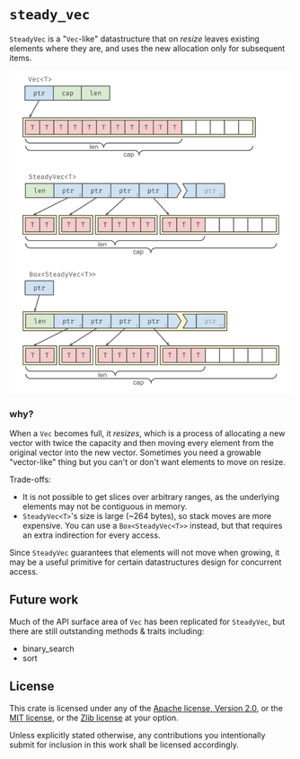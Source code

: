 `steady_vec`
===============

`SteadyVec` is a "`Vec`-like" datastructure that on *resize* leaves existing
elements where they are, and uses the new allocation only for subsequent items.

![diagram](diagram.svg)

### why?

When a `Vec` becomes full, it *resizes*, which is a process of allocating a new
vector with twice the capacity and then moving every element from the original
vector into the new vector. Sometimes you need a growable "vector-like" thing
but you can't or don't want elements to move on resize.

Trade-offs:
- It is not possible to get slices over arbitrary ranges, as the underlying
  elements may not be contiguous in memory.
- `SteadyVec<T>`'s size is large (~264 bytes), so stack moves are more
  expensive. You can use a `Box<SteadyVec<T>>` instead, but that requires an
  extra indirection for every access.

Since `SteadyVec` guarantees that elements will not move when growing, it may
be a useful primitive for certain datastructures design for concurrent access.


Future work
-----------

Much of the API surface area of `Vec` has been replicated for `SteadyVec`, but
there are still outstanding methods & traits including:

- binary_search
- sort


License
-------

This crate is licensed under any of the
[Apache license, Version 2.0](./LICENSE-APACHE),
or the
[MIT license](./LICENSE-MIT),
or the
[Zlib license](./LICENSE-ZLIB)
at your option.

Unless explicitly stated otherwise, any contributions you intentionally submit
for inclusion in this work shall be licensed accordingly.
